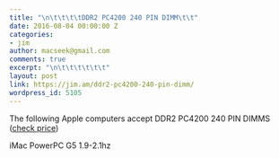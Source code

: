 ```yaml
---
title: "\n\t\t\t\tDDR2 PC4200 240 PIN DIMM\t\t"
date: 2016-08-04 00:00:00 Z
categories:
- jim
author: macseek@gmail.com
comments: true
excerpt: "\n\t\t\t\t\t\t"
layout: post
link: https://jim.am/ddr2-pc4200-240-pin-dimm/
wordpress_id: 5105
---
```


The following Apple computers accept DDR2 PC4200 240 PIN DIMMS ([check price](http://amzn.to/2aUQmho))




iMac	PowerPC G5	1.9-2.1hz


		
